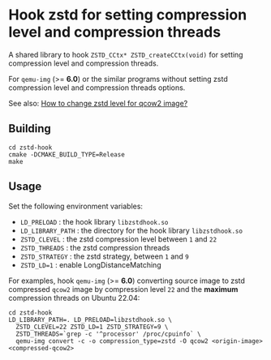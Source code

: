 # Hook zstd for setting compression level and compression threads

A shared library to hook `ZSTD_CCtx* ZSTD_createCCtx(void)` for setting compression level and compression threads.

For `qemu-img` (>= **6.0**) or the similar programs without setting zstd compression level and compression threads options.

See also: [How to change zstd level for qcow2 image?](https://stackoverflow.com/questions/72562226/how-to-change-zstd-level-for-qcow2-image)

## Building

```shell
cd zstd-hook
cmake -DCMAKE_BUILD_TYPE=Release
make
```

## Usage

Set the following environment variables:

* `LD_PRELOAD` : the hook library `libzstdhook.so`
* `LD_LIBRARY_PATH` : the directory for the hook library `libzstdhook.so`
* `ZSTD_CLEVEL` : the zstd compression level between `1` and `22`
* `ZSTD_THREADS` : the zstd compression threads
* `ZSTD_STRATEGY` : the zstd strategy, between `1` and `9`
* `ZSTD_LD=1` : enable LongDistanceMatching

For examples, hook `qemu-img` (>= **6.0**) converting source image to zstd compressed `qcow2` image by compression level `22` and the **maximum** compression threads on Ubuntu 22.04:

```shell
cd zstd-hook
LD_LIBRARY_PATH=. LD_PRELOAD=libzstdhook.so \
  ZSTD_CLEVEL=22 ZSTD_LD=1 ZSTD_STRATEGY=9 \
  ZSTD_THREADS=`grep -c '^processor' /proc/cpuinfo` \
  qemu-img convert -c -o compression_type=zstd -O qcow2 <origin-image> <compressed-qcow2>
```
